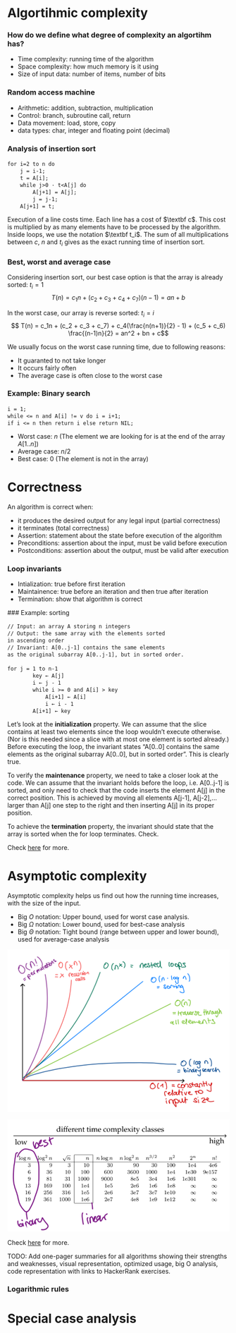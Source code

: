 # Algortihmic complexity

### How do we define what degree of complexity an algortihm has?

- Time complexity: running time of the algorithm
- Space complexity: how much memory is it using
- Size of input data: number of items, number of bits

### Random access machine

- Arithmetic: addition, subtraction, multiplication
- Control: branch, subroutine call, return
- Data movement: load, store, copy
- data types: char, integer and floating point (decimal)

### Analysis of insertion sort

```
for i=2 to n do
    j = i-1;
    t = A[i];
    while j>0 · t<A[j] do
        A[j+1] = A[j];
        j = j-1;
    A[j+1] = t;
```

Execution of a line costs time. Each line has a cost of $\textbf c$. This cost is multiplied by as many elements have to be processed by the algorithm. Inside loops, we use the notation $\textbf t_i$. The sum of all multiplications between $c$, $n$ and $t_i$ gives as the exact running time of insertion sort.

### Best, worst and average case

Considering insertion sort, our best case option is that the array is already sorted: $t_i = 1$
$$ T(n) = c_1n + (c_2 + c_3 + c_4 + c_7)(n-1) = an+b $$

In the worst case, our array is reverse sorted: $t_i = i$
$$ T(n) = c_1n + (c_2 + c_3 + c_7) + c_4(\frac{n(n+1)}{2} - 1) + (c_5 + c_6) \frac{(n-1)n}{2} = an^2 + bn + c$$

We usually focus on the worst case running time, due to following reasons:

- It guaranted to not take longer
- It occurs fairly often
- The average case is often close to the worst case

### Example: Binary search

```
i = 1;
while <= n and A[i] != v do i = i+1;
if i <= n then return i else return NIL;
```

- Worst case: $n$ (The element we are looking for is at the end of the array $A[1..n]$)
- Average case: $n/2$
- Best case: 0 (The element is not in the array)

# Correctness

An algorithm is correct when:

- it produces the desired output for any legal input (partial correctness)
- it terminates (total correctness)
- Assertion: statement about the state before execution of the algorithm
- Preconditions: assertion about the input, must be valid before execution
- Postconditions: assertion about the output, must be valid after execution

### Loop invariants

- Intialization: true before first iteration
- Maintainence: true before an iteration and then true after iteration
- Termination: show that algorithm is correct

### Example: sorting
```
// Input: an array A storing n integers
// Output: the same array with the elements sorted
in ascending order
// Invariant: A[0..j-1] contains the same elements 
as the original subarray A[0..j-1], but in sorted order.

for j = 1 to n-1
        key ← A[j]
        i ← j - 1
        while i >= 0 and A[i] > key
            A[i+1] ← A[i]
            i ← i - 1
        A[i+1] ← key
```

Let’s look at the **initialization** property. We can assume that the slice contains at least two elements since the loop wouldn’t execute otherwise. (Nor is this needed since a slice with at most one element is sorted already.) Before executing the loop, the invariant states “A[0..0] contains the same elements as the original subarray A[0..0], but in sorted order”. This is clearly true.

To verify the **maintenance** property, we need to take a closer look at the code. We can assume that the invariant holds before the loop, i.e. A[0..j-1] is sorted, and only need to check that the code inserts the element A[j] in the correct position. This is achieved by moving all elements A[j-1], A[j-2],… larger than A[j] one step to the right and then inserting A[j] in its proper position.

To achieve the **termination** property, the invariant should state that the array is sorted when the for loop terminates. Check.

Check [here](https://www.geeksforgeeks.org/loop-invariant-condition-examples-sorting-algorithms/) for more.

# Asymptotic complexity

Asymptotic complexity helps us find out how the running time increases, with the size of the input.

- Big $O$ notation: Upper bound, used for worst case analysis.
- Big $\Omega$ notation: Lower bound, used for best-case analysis
- Big $\Theta$ notation: Tight bound (range between upper and lower bound), used for average-case analysis

![](7b9bc55588e83b126d44df0cedf7cd4c4527c73fd684d13565922f5399d1d483.png)

![](33aad5b1c61e0badc312197b75beb2dbd445f9611c6ef19d55f052224d246b53.png)

Check [here](https://www.bigocheatsheet.com) for more.

TODO: Add one-pager summaries for all algorithms showing their strengths and weaknesses, visual representation, optimized usage, big O analysis, code representation with links to HackerRank exercises.

### Logarithmic rules




# Special case analysis